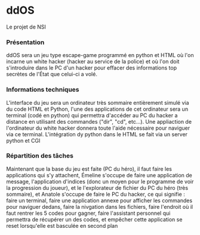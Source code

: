 # ddOS
Le projet de NSI

### Présentation
ddOS sera un jeu type escape-game programmé en python et HTML où l'on incarne un white hacker (hacker au service de la police) et où l'on doit s'introduire dans le PC d'un hacker pour effacer des informations top secrètes de l'État que celui-ci a volé.

### Informations techniques
L'interface du jeu sera un ordinateur très sommaire entièrement simulé via du code HTML et Python, l'une des applications de cet ordinateur sera un terminal (codé en python) qui permettra d'accéder au PC du hacker a distance en utilisant des commandes ("dir", "cd", etc...). Une appliaction de l'ordinateur du white hacker donnera toute l'aide nécessaire pour naviguer via ce terminal.
L'intégration dy python dans le HTML se fait via un server python et CGI

### Répartition des tâches
Maintenant que la base du jeu est faite (PC du héro), il faut faire les applications qui s'y attachent, Émeline s'occupe de faire une application de message, l'application d'indices (donc un moyen pour le programme de voir la progression du joueur), et le l'explorateur de fichier du PC du héro (très sommaire), et Anatole s'occupe de faire le PC du hacker, ce qui signifie : faire un terminal, faire une application annexe pour afficher les commandes pour naviguer dedans, faire la nivgation dans les fichiers, faire l'endroit où il faut rentrer les 5 codes pour gagner, faire l'assistant personnel qui permettra de récupérer un des codes, et empêcher cette application se reset lorsqu'elle est basculée en second plan
